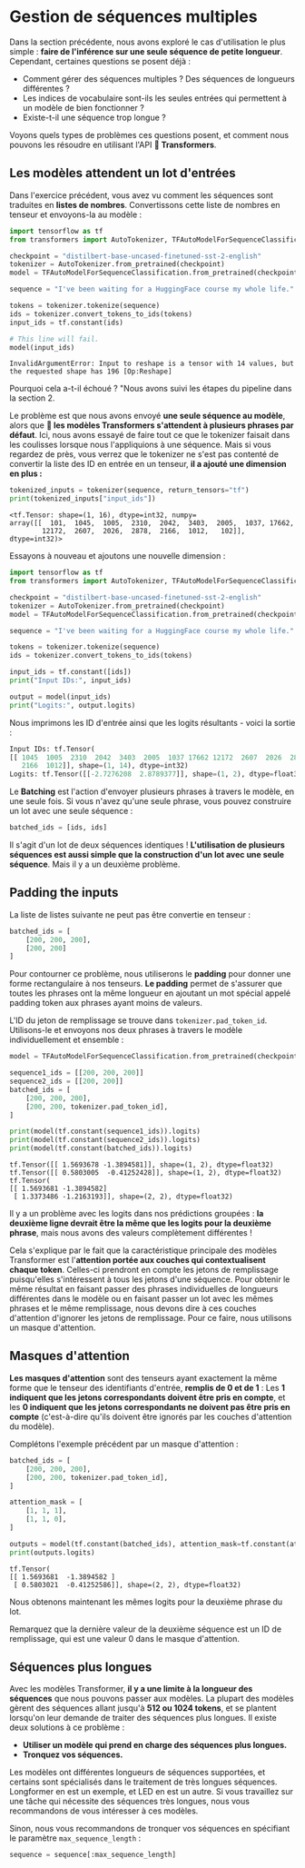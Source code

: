 # Gestion de séquences multiples
Dans la section précédente, nous avons exploré le cas d'utilisation le plus simple : **faire de l'inférence sur une seule séquence de petite longueur**. Cependant, certaines questions se posent déjà :

- Comment gérer des séquences multiples ? Des séquences de longueurs différentes ?
- Les indices de vocabulaire sont-ils les seules entrées qui permettent à un modèle de bien fonctionner ?
- Existe-t-il une séquence trop longue ?
  
Voyons quels types de problèmes ces questions posent, et comment nous pouvons les résoudre en utilisant l'API **🤗 Transformers**.


## Les modèles attendent un lot d'entrées

Dans l'exercice précédent, vous avez vu comment les séquences sont traduites en **listes de nombres**. Convertissons cette liste de nombres en tenseur et envoyons-la au modèle :

```python
import tensorflow as tf
from transformers import AutoTokenizer, TFAutoModelForSequenceClassification

checkpoint = "distilbert-base-uncased-finetuned-sst-2-english"
tokenizer = AutoTokenizer.from_pretrained(checkpoint)
model = TFAutoModelForSequenceClassification.from_pretrained(checkpoint)

sequence = "I've been waiting for a HuggingFace course my whole life."

tokens = tokenizer.tokenize(sequence)
ids = tokenizer.convert_tokens_to_ids(tokens)
input_ids = tf.constant(ids)

# This line will fail.
model(input_ids)
```

```
InvalidArgumentError: Input to reshape is a tensor with 14 values, but the requested shape has 196 [Op:Reshape]
```

Pourquoi cela a-t-il échoué ? "Nous avons suivi les étapes du pipeline dans la section 2.

Le problème est que nous avons envoyé **une seule séquence au modèle**, alors que **🤗 les modèles Transformers s'attendent à plusieurs phrases par défaut**. 
Ici, nous avons essayé de faire tout ce que le tokenizer faisait dans les coulisses lorsque nous l'appliquions à une séquence. 
Mais si vous regardez de près, vous verrez que le tokenizer ne s'est pas contenté de convertir la liste des ID en entrée en un tenseur, **il a ajouté une dimension en plus :**

```python
tokenized_inputs = tokenizer(sequence, return_tensors="tf")
print(tokenized_inputs["input_ids"])
```

```
<tf.Tensor: shape=(1, 16), dtype=int32, numpy=
array([[  101,  1045,  1005,  2310,  2042,  3403,  2005,  1037, 17662,
        12172,  2607,  2026,  2878,  2166,  1012,   102]], dtype=int32)>
```

Essayons à nouveau et ajoutons une nouvelle dimension :

```python
import tensorflow as tf
from transformers import AutoTokenizer, TFAutoModelForSequenceClassification

checkpoint = "distilbert-base-uncased-finetuned-sst-2-english"
tokenizer = AutoTokenizer.from_pretrained(checkpoint)
model = TFAutoModelForSequenceClassification.from_pretrained(checkpoint)

sequence = "I've been waiting for a HuggingFace course my whole life."

tokens = tokenizer.tokenize(sequence)
ids = tokenizer.convert_tokens_to_ids(tokens)

input_ids = tf.constant([ids])
print("Input IDs:", input_ids)

output = model(input_ids)
print("Logits:", output.logits)
```
Nous imprimons les ID d'entrée ainsi que les logits résultants - voici la sortie :
```python
Input IDs: tf.Tensor(
[[ 1045  1005  2310  2042  3403  2005  1037 17662 12172  2607  2026  2878
   2166  1012]], shape=(1, 14), dtype=int32)
Logits: tf.Tensor([[-2.7276208  2.8789377]], shape=(1, 2), dtype=float32)
```

Le **Batching** est l'action d'envoyer plusieurs phrases à travers le modèle, en une seule fois. Si vous n'avez qu'une seule phrase, vous pouvez construire un lot avec une seule séquence :
```python
batched_ids = [ids, ids]
```
Il s'agit d'un lot de deux séquences identiques !
**L'utilisation de plusieurs séquences est aussi simple que la construction d'un lot avec une seule séquence**. Mais il y a un deuxième problème. 


## Padding the inputs

La liste de listes suivante ne peut pas être convertie en tenseur :
```python
batched_ids = [
    [200, 200, 200],
    [200, 200]
]
```
Pour contourner ce problème, nous utiliserons le **padding** pour donner une forme rectangulaire à nos tenseurs. **Le padding** permet de s'assurer que toutes les phrases ont la même longueur en ajoutant un mot spécial appelé padding token aux phrases ayant moins de valeurs.

L'ID du jeton de remplissage se trouve dans `tokenizer.pad_token_id`. Utilisons-le et envoyons nos deux phrases à travers le modèle individuellement et ensemble :
```python
model = TFAutoModelForSequenceClassification.from_pretrained(checkpoint)

sequence1_ids = [[200, 200, 200]]
sequence2_ids = [[200, 200]]
batched_ids = [
    [200, 200, 200],
    [200, 200, tokenizer.pad_token_id],
]

print(model(tf.constant(sequence1_ids)).logits)
print(model(tf.constant(sequence2_ids)).logits)
print(model(tf.constant(batched_ids)).logits)
```

```
tf.Tensor([[ 1.5693678 -1.3894581]], shape=(1, 2), dtype=float32)
tf.Tensor([[ 0.5803005  -0.41252428]], shape=(1, 2), dtype=float32)
tf.Tensor(
[[ 1.5693681 -1.3894582]
 [ 1.3373486 -1.2163193]], shape=(2, 2), dtype=float32)
```
Il y a un problème avec les logits dans nos prédictions groupées : **la deuxième ligne devrait être la même que les logits pour la deuxième phrase**, mais nous avons des valeurs complètement différentes !

Cela s'explique par le fait que la caractéristique principale des modèles Transformer est l'**attention portée aux couches qui contextualisent chaque token**. Celles-ci prendront en compte les jetons de remplissage puisqu'elles s'intéressent à tous les jetons d'une séquence. Pour obtenir le même résultat en faisant passer des phrases individuelles de longueurs différentes dans le modèle ou en faisant passer un lot avec les mêmes phrases et le même remplissage, nous devons dire à ces couches d'attention d'ignorer les jetons de remplissage. Pour ce faire, nous utilisons un masque d'attention.


## Masques d'attention

**Les masques d'attention** sont des tenseurs ayant exactement la même forme que le tenseur des identifiants d'entrée, **remplis de 0 et de 1** : Les **1 indiquent que les jetons correspondants doivent être pris en compte**, et les **0 indiquent que les jetons correspondants ne doivent pas être pris en compte** (c'est-à-dire qu'ils doivent être ignorés par les couches d'attention du modèle).

Complétons l'exemple précédent par un masque d'attention :
```python
batched_ids = [
    [200, 200, 200],
    [200, 200, tokenizer.pad_token_id],
]

attention_mask = [
    [1, 1, 1],
    [1, 1, 0],
]

outputs = model(tf.constant(batched_ids), attention_mask=tf.constant(attention_mask))
print(outputs.logits)
```

```
tf.Tensor(
[[ 1.5693681  -1.3894582 ]
 [ 0.5803021  -0.41252586]], shape=(2, 2), dtype=float32)
```
Nous obtenons maintenant les mêmes logits pour la deuxième phrase du lot.

Remarquez que la dernière valeur de la deuxième séquence est un ID de remplissage, qui est une valeur 0 dans le masque d'attention.


## Séquences plus longues

Avec les modèles Transformer, **il y a une limite à la longueur des séquences** que nous pouvons passer aux modèles. La plupart des modèles gèrent des séquences allant jusqu'à **512 ou 1024 tokens**, et se plantent lorsqu'on leur demande de traiter des séquences plus longues. Il existe deux solutions à ce problème :
- **Utiliser un modèle qui prend en charge des séquences plus longues.**
- **Tronquez vos séquences.**

Les modèles ont différentes longueurs de séquences supportées, et certains sont spécialisés dans le traitement de très longues séquences. Longformer en est un exemple, et LED en est un autre. Si vous travaillez sur une tâche qui nécessite des séquences très longues, nous vous recommandons de vous intéresser à ces modèles.

Sinon, nous vous recommandons de tronquer vos séquences en spécifiant le paramètre `max_sequence_length` :
```python
sequence = sequence[:max_sequence_length]
```
